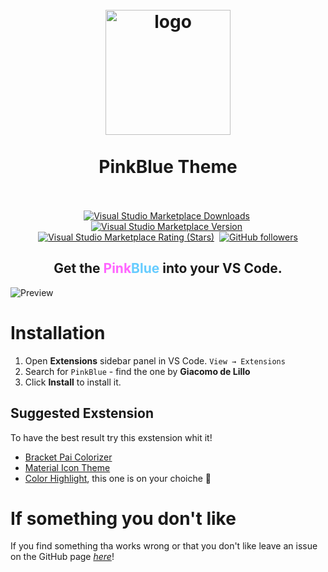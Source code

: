 <h1 align="center">
  <br>
    <img src="https://raw.githubusercontent.com/Giacomo002/PinkBlue-Vs-Code-Theme/main/images/icon/logo_250x250.png" alt="logo" width="200">
  <br><br>
  PinkBlue Theme
  <br>
  <br>
</h1>
<p align="center">
    <a href="https://marketplace.visualstudio.com/items?itemName=Giacomo002.pinkblue-theme"><img alt="Visual Studio Marketplace Downloads" src="https://img.shields.io/visual-studio-marketplace/d/giacomo002.pinkblue-theme?color=%20%23cc99ff" alt="Version"></a>&nbsp;
    <a href="https://marketplace.visualstudio.com/items?itemName=Giacomo002.pinkblue-theme"><img alt="Visual Studio Marketplace Version" src="https://img.shields.io/visual-studio-marketplace/v/giacomo002.pinkblue-theme?color=%20%23cc99ff" alt="Downloads"></a>&nbsp;
    <a href="https://marketplace.visualstudio.com/items?itemName=Giacomo002.pinkblue-theme"><img alt="Visual Studio Marketplace Rating (Stars)" src="https://img.shields.io/visual-studio-marketplace/stars/giacomo002.pinkblue-theme?color=%20%23cc99ff" alt="Ratings"></a>&nbsp;
    <a href="https://github.com/Giacomo002/PinkBlue-Vs-Code-Theme"><img alt="GitHub followers" src="https://img.shields.io/github/followers/Giacomo002?style=social" alt="Followers"></a>
</p>
<h2 align="center">Get the <span style="color:#ff66ff;">Pink</span><span style="color:#66ccff;">Blue</span> into your VS Code.</h2>


![Preview](https://github.com/Giacomo002/PinkBlue-Vs-Code-Theme/blob/main/images/screen1-mini.png?raw=true)
# Installation

1. Open **Extensions** sidebar panel in VS Code. `View → Extensions`
2. Search for `PinkBlue` - find the one by **Giacomo de Lillo**
3. Click **Install** to install it.

## Suggested Exstension

To have the best result try this exstension whit it!

- [Bracket Pai Colorizer](https://marketplace.visualstudio.com/items?itemName=CoenraadS.bracket-pair-colorizer)
- [Material Icon Theme](https://marketplace.visualstudio.com/items?itemName=Giacomo002.pinkblue-theme)
- [Color Highlight](https://marketplace.visualstudio.com/items?itemName=naumovs.color-highlight), this one is on your choiche :raised_hands:

# If something you don't like

If you find something tha works wrong or that you don't like leave an issue on the GitHub page [_here_](https://github.com/Giacomo002/PinkBlue-Vs-Code-Theme/issues)!


